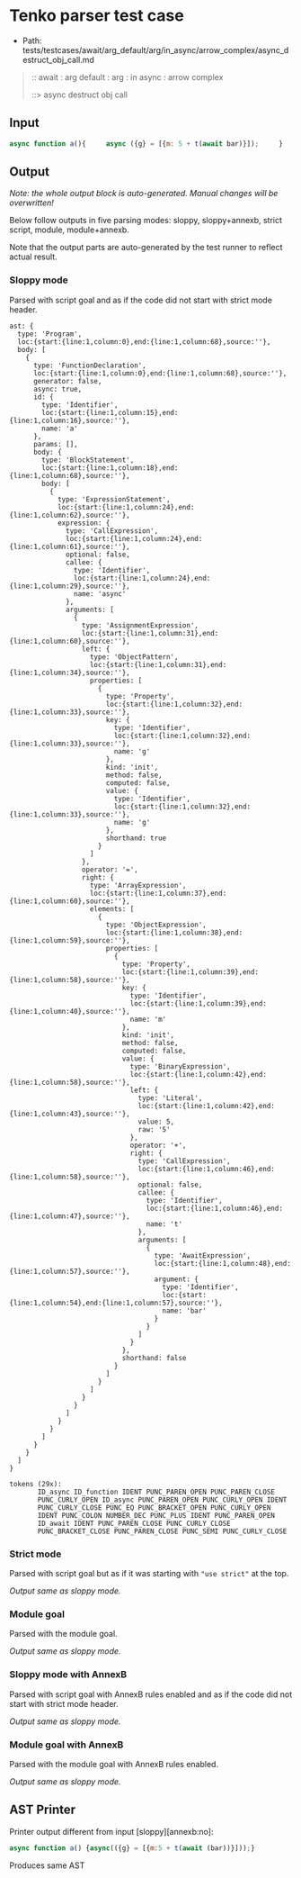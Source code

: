 # Tenko parser test case

- Path: tests/testcases/await/arg_default/arg/in_async/arrow_complex/async_destruct_obj_call.md

> :: await : arg default : arg : in async : arrow complex
>
> ::> async destruct obj call

## Input

`````js
async function a(){     async ({g} = [{m: 5 + t(await bar)}]);     }
`````

## Output

_Note: the whole output block is auto-generated. Manual changes will be overwritten!_

Below follow outputs in five parsing modes: sloppy, sloppy+annexb, strict script, module, module+annexb.

Note that the output parts are auto-generated by the test runner to reflect actual result.

### Sloppy mode

Parsed with script goal and as if the code did not start with strict mode header.

`````
ast: {
  type: 'Program',
  loc:{start:{line:1,column:0},end:{line:1,column:68},source:''},
  body: [
    {
      type: 'FunctionDeclaration',
      loc:{start:{line:1,column:0},end:{line:1,column:68},source:''},
      generator: false,
      async: true,
      id: {
        type: 'Identifier',
        loc:{start:{line:1,column:15},end:{line:1,column:16},source:''},
        name: 'a'
      },
      params: [],
      body: {
        type: 'BlockStatement',
        loc:{start:{line:1,column:18},end:{line:1,column:68},source:''},
        body: [
          {
            type: 'ExpressionStatement',
            loc:{start:{line:1,column:24},end:{line:1,column:62},source:''},
            expression: {
              type: 'CallExpression',
              loc:{start:{line:1,column:24},end:{line:1,column:61},source:''},
              optional: false,
              callee: {
                type: 'Identifier',
                loc:{start:{line:1,column:24},end:{line:1,column:29},source:''},
                name: 'async'
              },
              arguments: [
                {
                  type: 'AssignmentExpression',
                  loc:{start:{line:1,column:31},end:{line:1,column:60},source:''},
                  left: {
                    type: 'ObjectPattern',
                    loc:{start:{line:1,column:31},end:{line:1,column:34},source:''},
                    properties: [
                      {
                        type: 'Property',
                        loc:{start:{line:1,column:32},end:{line:1,column:33},source:''},
                        key: {
                          type: 'Identifier',
                          loc:{start:{line:1,column:32},end:{line:1,column:33},source:''},
                          name: 'g'
                        },
                        kind: 'init',
                        method: false,
                        computed: false,
                        value: {
                          type: 'Identifier',
                          loc:{start:{line:1,column:32},end:{line:1,column:33},source:''},
                          name: 'g'
                        },
                        shorthand: true
                      }
                    ]
                  },
                  operator: '=',
                  right: {
                    type: 'ArrayExpression',
                    loc:{start:{line:1,column:37},end:{line:1,column:60},source:''},
                    elements: [
                      {
                        type: 'ObjectExpression',
                        loc:{start:{line:1,column:38},end:{line:1,column:59},source:''},
                        properties: [
                          {
                            type: 'Property',
                            loc:{start:{line:1,column:39},end:{line:1,column:58},source:''},
                            key: {
                              type: 'Identifier',
                              loc:{start:{line:1,column:39},end:{line:1,column:40},source:''},
                              name: 'm'
                            },
                            kind: 'init',
                            method: false,
                            computed: false,
                            value: {
                              type: 'BinaryExpression',
                              loc:{start:{line:1,column:42},end:{line:1,column:58},source:''},
                              left: {
                                type: 'Literal',
                                loc:{start:{line:1,column:42},end:{line:1,column:43},source:''},
                                value: 5,
                                raw: '5'
                              },
                              operator: '+',
                              right: {
                                type: 'CallExpression',
                                loc:{start:{line:1,column:46},end:{line:1,column:58},source:''},
                                optional: false,
                                callee: {
                                  type: 'Identifier',
                                  loc:{start:{line:1,column:46},end:{line:1,column:47},source:''},
                                  name: 't'
                                },
                                arguments: [
                                  {
                                    type: 'AwaitExpression',
                                    loc:{start:{line:1,column:48},end:{line:1,column:57},source:''},
                                    argument: {
                                      type: 'Identifier',
                                      loc:{start:{line:1,column:54},end:{line:1,column:57},source:''},
                                      name: 'bar'
                                    }
                                  }
                                ]
                              }
                            },
                            shorthand: false
                          }
                        ]
                      }
                    ]
                  }
                }
              ]
            }
          }
        ]
      }
    }
  ]
}

tokens (29x):
       ID_async ID_function IDENT PUNC_PAREN_OPEN PUNC_PAREN_CLOSE
       PUNC_CURLY_OPEN ID_async PUNC_PAREN_OPEN PUNC_CURLY_OPEN IDENT
       PUNC_CURLY_CLOSE PUNC_EQ PUNC_BRACKET_OPEN PUNC_CURLY_OPEN
       IDENT PUNC_COLON NUMBER_DEC PUNC_PLUS IDENT PUNC_PAREN_OPEN
       ID_await IDENT PUNC_PAREN_CLOSE PUNC_CURLY_CLOSE
       PUNC_BRACKET_CLOSE PUNC_PAREN_CLOSE PUNC_SEMI PUNC_CURLY_CLOSE
`````

### Strict mode

Parsed with script goal but as if it was starting with `"use strict"` at the top.

_Output same as sloppy mode._

### Module goal

Parsed with the module goal.

_Output same as sloppy mode._

### Sloppy mode with AnnexB

Parsed with script goal with AnnexB rules enabled and as if the code did not start with strict mode header.

_Output same as sloppy mode._

### Module goal with AnnexB

Parsed with the module goal with AnnexB rules enabled.

_Output same as sloppy mode._

## AST Printer

Printer output different from input [sloppy][annexb:no]:

````js
async function a() {async(({g} = [{m:5 + t(await (bar))}]));}
````

Produces same AST
